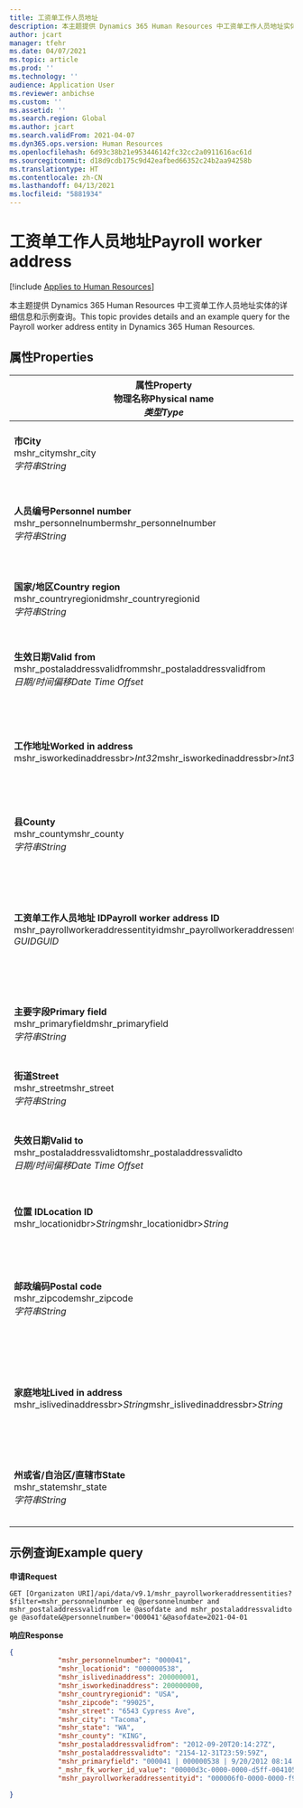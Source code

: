 ```yaml
---
title: 工资单工作人员地址
description: 本主题提供 Dynamics 365 Human Resources 中工资单工作人员地址实体的详细信息和示例查询。
author: jcart
manager: tfehr
ms.date: 04/07/2021
ms.topic: article
ms.prod: ''
ms.technology: ''
audience: Application User
ms.reviewer: anbichse
ms.custom: ''
ms.assetid: ''
ms.search.region: Global
ms.author: jcart
ms.search.validFrom: 2021-04-07
ms.dyn365.ops.version: Human Resources
ms.openlocfilehash: 6d93c38b21e953446142fc32cc2a0911616ac61d
ms.sourcegitcommit: d18d9cdb175c9d42eafbed66352c24b2aa94258b
ms.translationtype: HT
ms.contentlocale: zh-CN
ms.lasthandoff: 04/13/2021
ms.locfileid: "5881934"
---
```

# <a name="payroll-worker-address"></a><span data-ttu-id="0a433-103">工资单工作人员地址</span><span class="sxs-lookup"><span data-stu-id="0a433-103">Payroll worker address</span></span>

[!include [Applies to Human Resources](../includes/applies-to-hr.md)]

<span data-ttu-id="0a433-104">本主题提供 Dynamics 365 Human Resources 中工资单工作人员地址实体的详细信息和示例查询。</span><span class="sxs-lookup"><span data-stu-id="0a433-104">This topic provides details and an example query for the Payroll worker address entity in Dynamics 365 Human Resources.</span></span>

## <a name="properties"></a><span data-ttu-id="0a433-105">属性</span><span class="sxs-lookup"><span data-stu-id="0a433-105">Properties</span></span>

| <span data-ttu-id="0a433-106">属性</span><span class="sxs-lookup"><span data-stu-id="0a433-106">Property</span></span><br><span data-ttu-id="0a433-107">**物理名称**</span><span class="sxs-lookup"><span data-stu-id="0a433-107">**Physical name**</span></span><br><span data-ttu-id="0a433-108">**_类型_**</span><span class="sxs-lookup"><span data-stu-id="0a433-108">**_Type_**</span></span> | <span data-ttu-id="0a433-109">使用</span><span class="sxs-lookup"><span data-stu-id="0a433-109">Use</span></span> | <span data-ttu-id="0a433-110">说明</span><span class="sxs-lookup"><span data-stu-id="0a433-110">Description</span></span> |
| --- | --- | --- |
| <span data-ttu-id="0a433-111">**市**</span><span class="sxs-lookup"><span data-stu-id="0a433-111">**City**</span></span><br><span data-ttu-id="0a433-112">mshr_city</span><span class="sxs-lookup"><span data-stu-id="0a433-112">mshr_city</span></span><br><span data-ttu-id="0a433-113">*字符串*</span><span class="sxs-lookup"><span data-stu-id="0a433-113">*String*</span></span> | <span data-ttu-id="0a433-114">只读</span><span class="sxs-lookup"><span data-stu-id="0a433-114">Read-only</span></span><br><span data-ttu-id="0a433-115">必填</span><span class="sxs-lookup"><span data-stu-id="0a433-115">Required</span></span> | <span data-ttu-id="0a433-116">针对地址定义的城市。</span><span class="sxs-lookup"><span data-stu-id="0a433-116">The city defined for the address.</span></span>   |
| <span data-ttu-id="0a433-117">**人员编号**</span><span class="sxs-lookup"><span data-stu-id="0a433-117">**Personnel number**</span></span><br><span data-ttu-id="0a433-118">mshr_personnelnumber</span><span class="sxs-lookup"><span data-stu-id="0a433-118">mshr_personnelnumber</span></span><br><span data-ttu-id="0a433-119">*字符串*</span><span class="sxs-lookup"><span data-stu-id="0a433-119">*String*</span></span> | <span data-ttu-id="0a433-120">只读</span><span class="sxs-lookup"><span data-stu-id="0a433-120">Read-only</span></span><br><span data-ttu-id="0a433-121">必填</span><span class="sxs-lookup"><span data-stu-id="0a433-121">Required</span></span> | <span data-ttu-id="0a433-122">员工的唯一人员编号。</span><span class="sxs-lookup"><span data-stu-id="0a433-122">The employee's unique personnel number.</span></span>  |
| <span data-ttu-id="0a433-123">**国家/地区**</span><span class="sxs-lookup"><span data-stu-id="0a433-123">**Country region**</span></span><br><span data-ttu-id="0a433-124">mshr_countryregionid</span><span class="sxs-lookup"><span data-stu-id="0a433-124">mshr_countryregionid</span></span><br><span data-ttu-id="0a433-125">*字符串*</span><span class="sxs-lookup"><span data-stu-id="0a433-125">*String*</span></span> | <span data-ttu-id="0a433-126">只读</span><span class="sxs-lookup"><span data-stu-id="0a433-126">Read-only</span></span><br><span data-ttu-id="0a433-127">必填</span><span class="sxs-lookup"><span data-stu-id="0a433-127">Required</span></span> | <span data-ttu-id="0a433-128">针对地址定义的国家/地区</span><span class="sxs-lookup"><span data-stu-id="0a433-128">The country region defined for the address</span></span>  |
| <span data-ttu-id="0a433-129">**生效日期**</span><span class="sxs-lookup"><span data-stu-id="0a433-129">**Valid from**</span></span><br><span data-ttu-id="0a433-130">mshr_postaladdressvalidfrom</span><span class="sxs-lookup"><span data-stu-id="0a433-130">mshr_postaladdressvalidfrom</span></span><br><span data-ttu-id="0a433-131">*日期/时间偏移*</span><span class="sxs-lookup"><span data-stu-id="0a433-131">*Date Time Offset*</span></span> | <span data-ttu-id="0a433-132">只读</span><span class="sxs-lookup"><span data-stu-id="0a433-132">Read-only</span></span> <br><span data-ttu-id="0a433-133">必填</span><span class="sxs-lookup"><span data-stu-id="0a433-133">Required</span></span> | <span data-ttu-id="0a433-134">地址有效的开始日期。</span><span class="sxs-lookup"><span data-stu-id="0a433-134">The date the address is valid from.</span></span> |
| <span data-ttu-id="0a433-135">**工作地址**</span><span class="sxs-lookup"><span data-stu-id="0a433-135">**Worked in address**</span></span><br><span data-ttu-id="0a433-136">mshr_isworkedinaddressbr>*Int32*</span><span class="sxs-lookup"><span data-stu-id="0a433-136">mshr_isworkedinaddressbr>*Int32*</span></span> | <span data-ttu-id="0a433-137">只读</span><span class="sxs-lookup"><span data-stu-id="0a433-137">Read-only</span></span><br><span data-ttu-id="0a433-138">必填</span><span class="sxs-lookup"><span data-stu-id="0a433-138">Required</span></span> | <span data-ttu-id="0a433-139">表示地址是否是员工的工作地址。</span><span class="sxs-lookup"><span data-stu-id="0a433-139">Denotes if the address is where the employee works.</span></span> |
| <span data-ttu-id="0a433-140">**县**</span><span class="sxs-lookup"><span data-stu-id="0a433-140">**County**</span></span><br><span data-ttu-id="0a433-141">mshr_county</span><span class="sxs-lookup"><span data-stu-id="0a433-141">mshr_county</span></span><br><span data-ttu-id="0a433-142">*字符串*</span><span class="sxs-lookup"><span data-stu-id="0a433-142">*String*</span></span> | <span data-ttu-id="0a433-143">只读</span><span class="sxs-lookup"><span data-stu-id="0a433-143">Read-only</span></span><br><span data-ttu-id="0a433-144">必填</span><span class="sxs-lookup"><span data-stu-id="0a433-144">Required</span></span> | <span data-ttu-id="0a433-145">针对地址定义的县。</span><span class="sxs-lookup"><span data-stu-id="0a433-145">The county defined for the address.</span></span>  |
| <span data-ttu-id="0a433-146">**工资单工作人员地址 ID**</span><span class="sxs-lookup"><span data-stu-id="0a433-146">**Payroll worker address ID**</span></span><br><span data-ttu-id="0a433-147">mshr_payrollworkeraddressentityid</span><span class="sxs-lookup"><span data-stu-id="0a433-147">mshr_payrollworkeraddressentityid</span></span><br><span data-ttu-id="0a433-148">*GUID*</span><span class="sxs-lookup"><span data-stu-id="0a433-148">*GUID*</span></span> | <span data-ttu-id="0a433-149">必填</span><span class="sxs-lookup"><span data-stu-id="0a433-149">Required</span></span><br><span data-ttu-id="0a433-150">系统生成的</span><span class="sxs-lookup"><span data-stu-id="0a433-150">System generated</span></span> | <span data-ttu-id="0a433-151">系统生成的用于唯一标识地址的 GUID 值。</span><span class="sxs-lookup"><span data-stu-id="0a433-151">A system-generated GUID value to uniquely identify the address.</span></span>  |
| <span data-ttu-id="0a433-152">**主要字段**</span><span class="sxs-lookup"><span data-stu-id="0a433-152">**Primary field**</span></span><br><span data-ttu-id="0a433-153">mshr_primaryfield</span><span class="sxs-lookup"><span data-stu-id="0a433-153">mshr_primaryfield</span></span><br><span data-ttu-id="0a433-154">*字符串*</span><span class="sxs-lookup"><span data-stu-id="0a433-154">*String*</span></span> | <span data-ttu-id="0a433-155">只读</span><span class="sxs-lookup"><span data-stu-id="0a433-155">Read-only</span></span><br><span data-ttu-id="0a433-156">必填</span><span class="sxs-lookup"><span data-stu-id="0a433-156">Required</span></span> |  |
| <span data-ttu-id="0a433-157">**街道**</span><span class="sxs-lookup"><span data-stu-id="0a433-157">**Street**</span></span><br><span data-ttu-id="0a433-158">mshr_street</span><span class="sxs-lookup"><span data-stu-id="0a433-158">mshr_street</span></span><br><span data-ttu-id="0a433-159">*字符串*</span><span class="sxs-lookup"><span data-stu-id="0a433-159">*String*</span></span> | <span data-ttu-id="0a433-160">只读</span><span class="sxs-lookup"><span data-stu-id="0a433-160">Read-only</span></span><br><span data-ttu-id="0a433-161">必填</span><span class="sxs-lookup"><span data-stu-id="0a433-161">Required</span></span> | <span data-ttu-id="0a433-162">针对地址定义的街道。</span><span class="sxs-lookup"><span data-stu-id="0a433-162">The street defined for the address.</span></span> |
| <span data-ttu-id="0a433-163">**失效日期**</span><span class="sxs-lookup"><span data-stu-id="0a433-163">**Valid to**</span></span><br><span data-ttu-id="0a433-164">mshr_postaladdressvalidto</span><span class="sxs-lookup"><span data-stu-id="0a433-164">mshr_postaladdressvalidto</span></span><br><span data-ttu-id="0a433-165">*日期/时间偏移*</span><span class="sxs-lookup"><span data-stu-id="0a433-165">*Date Time Offset*</span></span> | <span data-ttu-id="0a433-166">只读</span><span class="sxs-lookup"><span data-stu-id="0a433-166">Read-only</span></span> <br><span data-ttu-id="0a433-167">必填</span><span class="sxs-lookup"><span data-stu-id="0a433-167">Required</span></span> | <span data-ttu-id="0a433-168">地址有效的结束日期。</span><span class="sxs-lookup"><span data-stu-id="0a433-168">The date the address is valid to.</span></span>  |
| <span data-ttu-id="0a433-169">**位置 ID**</span><span class="sxs-lookup"><span data-stu-id="0a433-169">**Location ID**</span></span><br><span data-ttu-id="0a433-170">mshr_locationidbr>*String*</span><span class="sxs-lookup"><span data-stu-id="0a433-170">mshr_locationidbr>*String*</span></span> | <span data-ttu-id="0a433-171">只读</span><span class="sxs-lookup"><span data-stu-id="0a433-171">Read-only</span></span> <br><span data-ttu-id="0a433-172">必填</span><span class="sxs-lookup"><span data-stu-id="0a433-172">Required</span></span> | <span data-ttu-id="0a433-173">地址的 ID。</span><span class="sxs-lookup"><span data-stu-id="0a433-173">The ID for the address.</span></span>  |
| <span data-ttu-id="0a433-174">**邮政编码**</span><span class="sxs-lookup"><span data-stu-id="0a433-174">**Postal code**</span></span><br><span data-ttu-id="0a433-175">mshr_zipcode</span><span class="sxs-lookup"><span data-stu-id="0a433-175">mshr_zipcode</span></span><br><span data-ttu-id="0a433-176">*字符串*</span><span class="sxs-lookup"><span data-stu-id="0a433-176">*String*</span></span> | <span data-ttu-id="0a433-177">只读</span><span class="sxs-lookup"><span data-stu-id="0a433-177">Read-only</span></span> <br><span data-ttu-id="0a433-178">必填</span><span class="sxs-lookup"><span data-stu-id="0a433-178">Required</span></span> |<span data-ttu-id="0a433-179">针对员工定义的标识号。</span><span class="sxs-lookup"><span data-stu-id="0a433-179">The identification number defined for the employee.</span></span>  |
| <span data-ttu-id="0a433-180">**家庭地址**</span><span class="sxs-lookup"><span data-stu-id="0a433-180">**Lived in address**</span></span><br><span data-ttu-id="0a433-181">mshr_islivedinaddressbr>*String*</span><span class="sxs-lookup"><span data-stu-id="0a433-181">mshr_islivedinaddressbr>*String*</span></span> | <span data-ttu-id="0a433-182">只读</span><span class="sxs-lookup"><span data-stu-id="0a433-182">Read-only</span></span><br><span data-ttu-id="0a433-183">必填</span><span class="sxs-lookup"><span data-stu-id="0a433-183">Required</span></span> | <span data-ttu-id="0a433-184">表示地址是否是员工的家庭地址。</span><span class="sxs-lookup"><span data-stu-id="0a433-184">Denotes if the address is where the employee lives.</span></span> |
| <span data-ttu-id="0a433-185">**州或省/自治区/直辖市**</span><span class="sxs-lookup"><span data-stu-id="0a433-185">**State**</span></span><br><span data-ttu-id="0a433-186">mshr_state</span><span class="sxs-lookup"><span data-stu-id="0a433-186">mshr_state</span></span><br><span data-ttu-id="0a433-187">*字符串*</span><span class="sxs-lookup"><span data-stu-id="0a433-187">*String*</span></span> | <span data-ttu-id="0a433-188">只读</span><span class="sxs-lookup"><span data-stu-id="0a433-188">Read-only</span></span><br><span data-ttu-id="0a433-189">必填</span><span class="sxs-lookup"><span data-stu-id="0a433-189">Required</span></span> | <span data-ttu-id="0a433-190">针对地址定义的省/自治区/直辖市。</span><span class="sxs-lookup"><span data-stu-id="0a433-190">The state defined for the address.</span></span>  |

## <a name="example-query"></a><span data-ttu-id="0a433-191">示例查询</span><span class="sxs-lookup"><span data-stu-id="0a433-191">Example query</span></span>

<span data-ttu-id="0a433-192">**申请**</span><span class="sxs-lookup"><span data-stu-id="0a433-192">**Request**</span></span>

```http
GET [Organizaton URI]/api/data/v9.1/mshr_payrollworkeraddressentities?$filter=mshr_personnelnumber eq @personnelnumber and mshr_postaladdressvalidfrom le @asofdate and mshr_postaladdressvalidto ge @asofdate&@personnelnumber='000041'&@asofdate=2021-04-01
```

<span data-ttu-id="0a433-193">**响应**</span><span class="sxs-lookup"><span data-stu-id="0a433-193">**Response**</span></span>

```json
{
            "mshr_personnelnumber": "000041",
            "mshr_locationid": "000000538",
            "mshr_islivedinaddress": 200000001,
            "mshr_isworkedinaddress": 200000000,
            "mshr_countryregionid": "USA",
            "mshr_zipcode": "99025",
            "mshr_street": "6543 Cypress Ave",
            "mshr_city": "Tacoma",
            "mshr_state": "WA",
            "mshr_county": "KING",
            "mshr_postaladdressvalidfrom": "2012-09-20T20:14:27Z",
            "mshr_postaladdressvalidto": "2154-12-31T23:59:59Z",
            "mshr_primaryfield": "000041 | 000000538 | 9/20/2012 08:14:27 pm",
            "_mshr_fk_worker_id_value": "00000d3c-0000-0000-d5ff-004105000000",
            "mshr_payrollworkeraddressentityid": "000006f0-0000-0000-f90f-014105000000"

}
```
